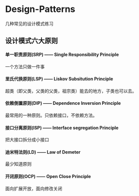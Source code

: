 # Design-Patterns
几种常见的设计模式练习

## 设计模式六大原则

#### 单一职责原则(SRP) —— Single Responsibility Principle
一个方法只做一件事

#### 里氏代换原则(LSP) —— Liskov Subsitution Principle
超类（即父类，父类的父类，祖宗类）能去的地方，子类也可以去。

#### 依赖倒置原则(DIP) —— Dependence Inversion Principle
最常用的一种原则。只依赖接口，不依赖方法。

#### 接口分离原则(ISP) —— Interface segregation Principle
把大接口拆分成小接口

#### 迪米特法则(LD) —— Law of Demeter 
最少知道原则

#### 开闭原则(OCP) —— Open Close Principle
面向扩展开放，面向修改关闭
